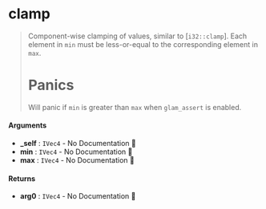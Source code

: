 # clamp

>  Component-wise clamping of values, similar to [`i32::clamp`].
>  Each element in `min` must be less-or-equal to the corresponding element in `max`.
>  # Panics
>  Will panic if `min` is greater than `max` when `glam_assert` is enabled.

#### Arguments

- **\_self** : `IVec4` \- No Documentation 🚧
- **min** : `IVec4` \- No Documentation 🚧
- **max** : `IVec4` \- No Documentation 🚧

#### Returns

- **arg0** : `IVec4` \- No Documentation 🚧